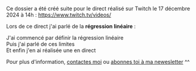Ce dossier a été créé suite pour le direct réalisé sur Twitch le 17 décembre 2024 à 14h : <https://www.twitch.tv/videos/>

Lors de ce direct j'ai parlé de la **régression linéaire** :
  
J'ai commencé par définir la régression linéaire  
Puis j'ai parlé de ces limites  
Et enfin j'en ai réalisée une en direct  
  
Pour plus d'information, [contactes moi](mailto:marie.vaugoyeau@gmail.com) ou [abonnes toi à ma newesletter](https://d1154691.sibforms.com/serve/MUIEAPndH0F66_TPflUUviv2fpniq83Hv6-_YISQRmnjaciWx7TaJF4D1KmmXljaDxhKAg3ITx84w6HAf3Vd3skQC_UvYN2amOIqT9n3x-MmIwEZowoWwp3Ga5QzA2mHRr9e-l77Drmw0GPb5Q0IfzqqD6cebiy0MdN_ReSIDLRMQ2qYZSDtQiJUf9YTtXI4-JJ_VPRs_k31kSh8) \^\^
